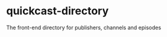 quickcast-directory
===================

The front-end directory for publishers, channels and episodes
